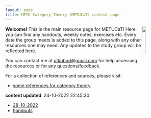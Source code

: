 ```yaml
---
layout: page
title: METU Category Theory (METUCaT) content page
---
```


<img style="float: right; width: 15%; height: auto;" src="https://upload.wikimedia.org/wikipedia/commons/thumb/2/2f/Logo_of_METU.svg/1200px-Logo_of_METU.svg.png">

**Welcome!** This is the main resource page for METUCaT! Here you can find any handouts, weekly notes, exercises etc. Every date the group meets is added to this page, along with any other resources one may need. Any updates to the study group will be reflected here.

You can contact me at [utkubod@gmail.com](mailto:utkubod@gmail.com) for help accessing the resources or for any questions/feedback.

For a collection of references and sources, please visit:

* [some references for category theory](./resources.html)

**content updated**: 24-10-2022 22:45:30

* [28-10-2022](./content/28-10-2022/index.md)
* [handouts](./content/handouts/index.md)
